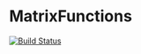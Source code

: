 # MatrixFunctions

[![Build Status](https://travis-ci.org/ttuegel/MatrixFunctions.jl.svg?branch=master)](https://travis-ci.org/ttuegel/MatrixFunctions.jl)
